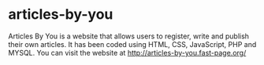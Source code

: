 # articles-by-you
Articles By You is a website that allows users to register, write and publish their own articles. It has been coded using HTML, CSS, JavaScript, PHP and MYSQL.
You can visit the website at http://articles-by-you.fast-page.org/
